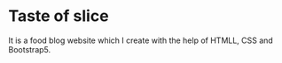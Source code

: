 <h1>Taste of slice </h1>
It is a food blog website which I create with the help of HTMLL, CSS and Bootstrap5.
